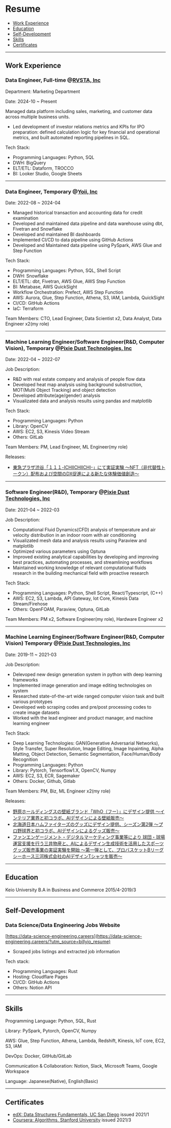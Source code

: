# Resume
- [Work Experience](#work-experience)
- [Education](#education)
- [Self-Development](#self-development)
- [Skills](#skills)
- [Certificates](#certificates)

--- 
## Work Experience
### Data Engineer, Full-time @[RVSTA, Inc](https://www.rvsta.co.jp/)
Department: Marketing Department

Date: 2024-10 ~ Present

Managed data platform including sales, marketing, and customer data across multiple business units.

- Led development of investor relations metrics and KPIs for IPO preparation: defined calculation logic for key financial and operational metrics, and built automated reporting pipelines in SQL.
<!-- - Implemented reverse ETL pipeline using TROCCO to sync customer segments from BigQuery to Salesforce, enabling personalized email marketing campaigns that increased conversion rate by XX% -->

Tech Stack:
- Programming Languages: Python, SQL
- DWH: BigQuery
- ELT/ETL: Dataform, TROCCO
- BI: Looker Studio, Google Sheets

--- 

### Data Engineer, Temporary @[Yoii, Inc](https://yoii.jp/)
Date: 2022-08 ~ 2024-04

- Managed historical transaction and accounting data for credit examination
- Developed and maintained data pipeline and data warehouse using dbt, Fivetran and Snowflake
- Developed and maintained BI dashboards
- Implemented CI/CD to data pipeline using GitHub Actions
- Developed and Maintained data pipeline using PySpark, AWS Glue and Step Function

Tech Stack:
- Programming Languages: Python, SQL, Shell Script
- DWH: Snowflake
- ELT/ETL: dbt, Fivetran, AWS Glue, AWS Step Function
- BI: Metabase, AWS QuickSight
- Workflow Orchestration: Prefect, AWS Step Function
- AWS: Aurora, Glue, Step Function, Athena, S3, IAM, Lambda, QuickSight
- CI/CD: GitHub Actions
- IaC: Terraform

Team Members: CTO, Lead Engineer, Data Scientist x2, Data Analyst, Data Engineer x2(my role)

---

### Machine Learning Engineer/Software Engineer(R&D, Computer Vision), Temporary @[Pixie Dust Technologies, Inc](https://pixiedusttech.com/)

Date: 2022-04 ~ 2022-07

Job Description:
- R&D with real estate company and analysis of people flow data
- Developed heat map analysis using background substruction, MOT(Multi Object Tracking) and object detection
- Developed attribute(age/gender) analysis
- Visualizated data and analysis results using pandas and matplotlib

Tech Stack:
- Programming Languages: Python
- Library: OpenCV
- AWS: EC2, S3, Kinesis Video Stream
- Others: GitLab

Team Members: PM, Lead Engineer, ML Engineer(my role)

Releases:
- [東急プラザ渋谷「１１１-ICHIICHIICHI-」にて実証実験
～NFT（非代替性トークン）配布および空間のDX促進による新たな体験価値創造～](https://pixiedusttech.com/news_20220311/)

---

### Software Engineer(R&D), Temporary @[Pixie Dust Technologies, Inc](https://pixiedusttech.com/)

Date: 2021-04 ~ 2022-03

Job Description:
- Computational Fluid Dynamics(CFD) analysis of temperature and air velocity distribution in an indoor room with air conditioning
- Visualizated mesh data and analysis results using Paraview and matplotlib
- Optimized various parameters using Optuna
- Improved existing analytical capabilities by developing and improving best practices, automating processes, and streamlining workflows
- Maintained working knowledge of relevant computational fluids research in the building mechanical field with proactive research

Tech Stack: 
- Programming Languages: Python, Shell Script, React/Typescript, (C++)
- AWS: EC2, S3, Lambda, API Gateway, Iot Core, Kinesis Data Stream/Firehose
- Others: OpenFOAM, Paraview, Optuna, GitLab

Team Members:
PM x2, Software Engineer(my role), Hardware Engineer x2

---


### Machine Learning Engineer/Software Engineer(R&D, Computer Vision) Temporary @[Pixie Dust Technologies, Inc](https://pixiedusttech.com/)

Date: 2019-11 ~ 2021-03

Job Description:
- Delevoped new design generation system in python with deep learning frameworks
- Implemented image generation and image editing technologies on system
- Researched state-of-the-art wide ranged computer vision task and built various prototypes
- Developed web scraping codes and pre/post processing codes to create image datasets
- Worked with the lead engineer and product manager, and machine learning engineer

Tech Stack: 
- Deep Learning Technologies: GAN(Generative Adversarial Networks), Style Transfer, Super Resolution, Image Editing, Image Inpainting, Alpha Matting, Object Detection, Semantic Segmentation, Face/Human/Body Recognition
- Programming Languages: Python
- Library: Pytorch, Tensorflow1.X, OpenCV, Numpy
- AWS: EC2, S3, ECR, Sagemaker
- Others: Docker, Github, Gitlab

Team Members: PM, Biz, ML Engineer x2(my role)

Releases:
- [野原ホールディングスの壁紙ブランド「WhO（フー）」にデザイン提供
～インテリア業界と初コラボ、AIデザインによる壁紙販売～](https://pixiedusttech.com/news/news_20210715/)
- [北海道日本ハムファイターズのグッズにデザイン提供、シーズン第2弾
～プロ野球界と初コラボ、AIデザインによるグッズ販売～](https://pixiedusttech.com/news/news_20210712/)
- [ファンエンゲージメント・デジタルマーケティング事業等により 球団・球場運営支援を行う三井物産と、AIによるデザイン生成技術を活用したスポーツグッズ販売事業の実証実験を開始
～第一弾として、プロバスケットBリーグ シーホース三河株式会社のAIデザインTシャツを販売～](https://pixiedusttech.com/news_20201016/)

---

## Education
Keio University B.A in Business and Commerce 2015/4-2019/3 

---

## Self-Development
### Data Science/Data Engineering Jobs Website
[https://data-science-engineering.careers](https://data-science-engineering.careers/?utm_source=billyio_resume)

- Scraped jobs listings and extracted job information

Tech stack:
- Programming Languages: Rust
- Hosting: Cloudflare Pages
- CI/CD: GitHub Actions
- Others: Notion API

---

## Skills
Programming Language: Python, SQL, Rust

Library: PySpark, Pytorch, OpenCV, Numpy

AWS: Glue, Step Function, Athena, Lambda, Redshift, Kinesis, IoT core, EC2, S3, IAM

DevOps: Docker, GitHub/GitLab

Communication & Collaboration: Notion, Slack, Microsoft Teams, Google Workspace

Language: Japanese(Native), English(Basic)



---

## Certificates
- [edX: Data Structures Fundamentals, UC San Diego](https://courses.edx.org/certificates/4faabb2a5b2f4171b30789c502270f1a) issued 2021/1
- [Coursera: Algorithms, Stanford University](https://coursera.org/share/11489a11d46cacb2a294cf3d5c991cf6) issued 2021/3